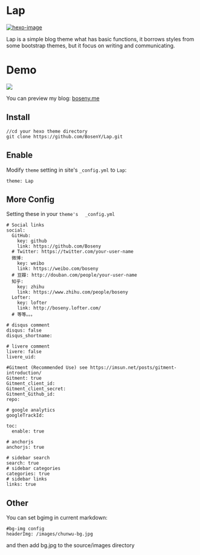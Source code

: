 # Lap


[![hexo-image]][hexo-url]

Lap is a simple blog theme what has basic functions, it borrows styles from some bootstrap themes, but it focus on writing and communicating.


# Demo

![](http://owgraa3f3.bkt.clouddn.com/18-2-7/12524036.jpg)

You can preview my blog: [boseny.me]

## Install

```
//cd your hexo theme directory
git clone https://github.com/BosenY/Lap.git
```

## Enable

Modify `theme` setting in site's `_config.yml` to `Lap`:

```
theme: Lap

```
## More Config

Setting these in your `theme's `   ` _config.yml`
```
# Social links
social:
  GitHub:
    key: github
    link: https://github.com/Boseny
  # Twitter: https://twitter.com/your-user-name
  微博:
    key: weibo
    link: https://weibo.com/boseny
  # 豆瓣: http://douban.com/people/your-user-name
  知乎:
    key: zhihu
    link: https://www.zhihu.com/people/boseny
  Lofter:
    key: lofter
    link: http://boseny.lofter.com/
  # 等等。。。

# disqus comment
disqus: false
disqus_shortname:

# livere comment
livere: false
livere_uid:

#Gitment (Recommended Use) see https://imsun.net/posts/gitment-introduction/
Gitment: true
Gitment_client_id:
Gitment_client_secret:
Gitment_Github_id:
repo:

# google analytics
googleTrackId:

toc:
  enable: true

# anchorjs
anchorjs: true

# sidebar search
search: true
# sidebar categories
categories: true
# sidebar links
links: true
```

## Other

You can set bgimg in current markdown:

```
#bg-img config
headerImg: /images/chunwu-bg.jpg

```
and then add bg.jpg to the  source/images directory






[boseny.me]: https://boseny.me
[hexo-url]: http://hexo.io
[hexo-image]: https://img.shields.io/badge/hexo-%3E%3D%203.0-blue.svg
